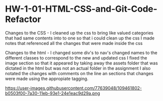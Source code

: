 # HW-1-01-HTML-CSS-and-Git-Code-Refactor

Changes to the CSS - 
I cleaned up the css to bring like valued categories that had same contents into to one so that i could clean up the css
I made notes that referenced all the changes that were made inside the css


Changes to the html - 
I changed some div's to nav's 
changed names to the different classes to correspond to the new and updated css
I fixed the image section so that it appeared by taking away the assets folder that was dictated in the html but was not an actual folder in the assignment
I also notated the changes with comments on the line an sections that changes were made using the appropiate tagging. 

https://user-images.githubusercontent.com/77639048/109461802-b0503f00-7a30-11eb-93e1-24e1eac9d29a.png
